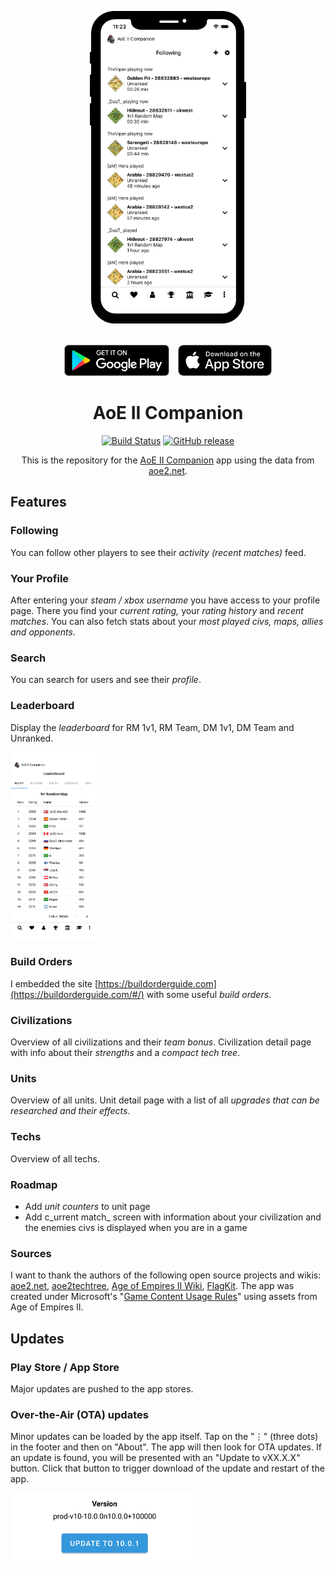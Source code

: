 
<div align="center">
  
<img src="/website/public/ios-shot.png" height="500"/><br/><br/>

<a href="https://play.google.com/store/apps/details?id=com.aoe2companion"><img src="/website/public/app-button-play-store.png" height="50"></a> <a href="https://apps.apple.com/app/id1518463195"><img src="/website/public/app-button-app-store.png" height="50"></a>

# AoE II Companion

[![Build Status](https://travis-ci.org/denniske/aoe2companion.svg?branch=master)](https://travis-ci.org/denniske/aoe2companion)
[![GitHub release](https://img.shields.io/github/tag/denniske/aoe2companion.svg)](https://GitHub.com/denniske/aoe2companion/tags/)

This is the repository for the [AoE II Companion](https://aoe2companion.com/) app using the data from [aoe2.net](https://aoe2.net).

</div>

## Features

### Following

You can follow other players to see their _activity (recent matches)_ feed.

### Your Profile

After entering your _steam / xbox username_ you have access to your profile page. There you find your _current rating,_ your _rating history_ and _recent matches_. You can also fetch stats about your _most played civs, maps, allies and opponents_.

### Search

You can search for users and see their _profile_.

### Leaderboard

Display the _leaderboard_ for RM 1v1, RM Team, DM 1v1, DM Team and Unranked.

<img src="/tools/screenshots/ios/screen-5.jpg" height="300">


### Build Orders

I embedded the site [https://buildorderguide.com](https://buildorderguide.com/#/) with some useful _build orders_.

### Civilizations

Overview of all civilizations and their _team bonus_. Civilization detail page with info about their _strengths_ and a _compact tech tree_.

### Units

Overview of all units. Unit detail page with a list of all _upgrades that can be researched and their effects_.

### Techs

Overview of all techs.

### Roadmap

- Add _unit counters_ to unit page  
- Add c_urrent match_ screen with information about your civilization and the enemies civs is displayed when you are in a game

### Sources

I want to thank the authors of the following open source projects and wikis: [aoe2.net](https://aoe2.net), [aoe2techtree](https://github.com/SiegeEngineers/aoe2techtree), [Age of Empires II Wiki](https://ageofempires.fandom.com/wiki/Age_of_Empires_II:Portal), [FlagKit](https://github.com/madebybowtie/FlagKit). The app was created under Microsoft's "[Game Content Usage Rules](https://www.xbox.com/en-us/developers/rules)" using assets from Age of Empires II.


## Updates

### Play Store / App Store

Major updates are pushed to the app stores.


### Over-the-Air (OTA) updates

Minor updates can be loaded by the app itself. Tap on the "⋮" (three dots) in the footer and then on "About". The app will then look for OTA updates. If an update is found, you will be presented with an "Update to vXX.X.X" button. Click that button to trigger download of the update and restart of the app.

<img src="/tools/docs/update.png" height="110">
